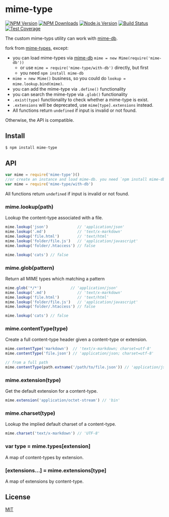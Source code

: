 # mime-type

[![NPM Version][npm-image]][npm-url]
[![NPM Downloads][downloads-image]][downloads-url]
[![Node.js Version][node-version-image]][node-version-url]
[![Build Status][travis-image]][travis-url]
[![Test Coverage][coveralls-image]][coveralls-url]

The custom mime-typs utility can work with [mime-db](https://github.com/jshttp/mime-db).

fork from [mime-types](https://github.com/jshttp/mime-types), except:

- you can load mime-types via [mime-db](https://github.com/jshttp/mime-db) `mime = new Mime(require('mime-db'))`
  - or use `mime = require('mime-type/with-db')` directly, but first
  - you need `npm install mime-db`
- `mime = new Mime()` business, so you could do `lookup = mime.lookup.bind(mime)`.
- you can add the mime-type via `.define()` functionality
- you can search the mime-type via `.glob()` functionality
- `.exist(type)` functionality to check whether a mime-type is exist.
- `.extensions` will be deprecated, use `mime[type].extensions` instead.
- All functions return `undefined` if input is invalid or not found.

Otherwise, the API is compatible.

## Install

```sh
$ npm install mime-type
```

## API

```js
var mime = require('mime-type')()
//or create an instance and load mime-db. you need `npm install mime-db`
var mime = require('mime-type/with-db')
```

All functions return `undefined` if input is invalid or not found.

### mime.lookup(path)

Lookup the content-type associated with a file.

```js
mime.lookup('json')             // 'application/json'
mime.lookup('.md')              // 'text/x-markdown'
mime.lookup('file.html')        // 'text/html'
mime.lookup('folder/file.js')   // 'application/javascript'
mime.lookup('folder/.htaccess') // false

mime.lookup('cats') // false
```

### mime.glob(pattern)

Return all MIME types which matching a pattern

```js
mime.glob('*/*')             // 'application/json'
mime.lookup('.md')              // 'text/x-markdown'
mime.lookup('file.html')        // 'text/html'
mime.lookup('folder/file.js')   // 'application/javascript'
mime.lookup('folder/.htaccess') // false

mime.lookup('cats') // false
```


### mime.contentType(type)

Create a full content-type header given a content-type or extension.

```js
mime.contentType('markdown')  // 'text/x-markdown; charset=utf-8'
mime.contentType('file.json') // 'application/json; charset=utf-8'

// from a full path
mime.contentType(path.extname('/path/to/file.json')) // 'application/json; charset=utf-8'
```

### mime.extension(type)

Get the default extension for a content-type.

```js
mime.extension('application/octet-stream') // 'bin'
```

### mime.charset(type)

Lookup the implied default charset of a content-type.

```js
mime.charset('text/x-markdown') // 'UTF-8'
```

### var type = mime.types[extension]

A map of content-types by extension.

### [extensions...] = mime.extensions[type]

A map of extensions by content-type.

## License

[MIT](LICENSE)

[npm-image]: https://img.shields.io/npm/v/mime-type.svg
[npm-url]: https://npmjs.org/package/mime-type
[node-version-image]: https://img.shields.io/node/v/mime-type.svg
[node-version-url]: http://nodejs.org/download/
[travis-image]: https://img.shields.io/travis/snowyu/mime-type.js/master.svg
[travis-url]: https://travis-ci.org/snowyu/mime-type.js
[coveralls-image]: https://img.shields.io/coveralls/snowyu/mime-type.js/master.svg
[coveralls-url]: https://coveralls.io/r/snowyu/mime-type.js
[downloads-image]: https://img.shields.io/npm/dm/mime-type.svg
[downloads-url]: https://npmjs.org/package/mime-type
